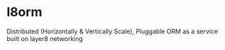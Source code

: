 # l8orm
Distributed (Horizontally & Vertically Scale), Pluggable ORM as a service built on layer8 networking
